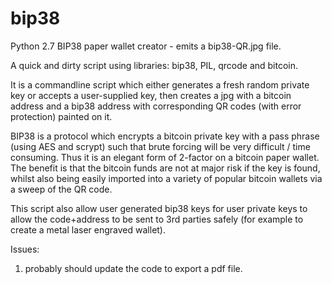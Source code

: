 # bip38

Python 2.7 BIP38 paper wallet creator - emits a bip38-QR.jpg file.

A quick and dirty script using libraries: bip38, PIL, qrcode and bitcoin.

It is a commandline script which either generates a fresh random private key or accepts a user-supplied key, then
creates a jpg with a bitcoin address and a bip38 address with corresponding QR codes (with error protection) painted
on it.

BIP38 is a protocol which encrypts a bitcoin private key with a pass phrase (using AES and scrypt) such that
brute forcing will be very difficult / time consuming. Thus it is an elegant form of 2-factor on a bitcoin paper 
wallet. The benefit is that the bitcoin funds are not at major risk if the key is found, whilst also being easily
imported into a variety of popular bitcoin wallets via a sweep of the QR code.

This script also allow user generated bip38 keys for user private keys to allow the code+address to be sent to 3rd
parties safely (for example to create a metal laser engraved wallet).

Issues:

1) probably should update the code to export a pdf file.
